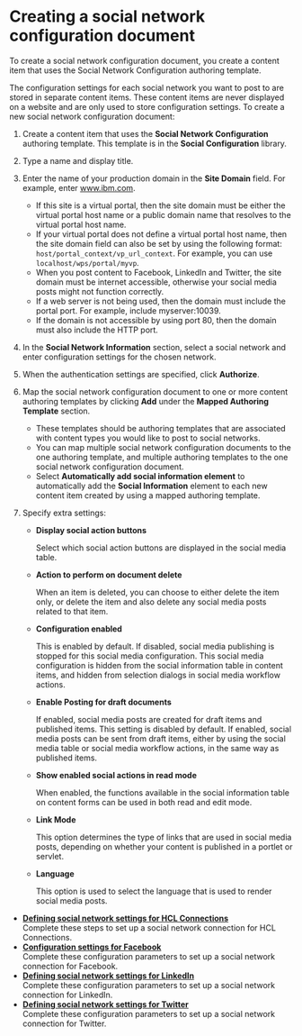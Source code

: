 # Creating a social network configuration document

To create a social network configuration document, you create a content item that uses the Social Network Configuration authoring template.

The configuration settings for each social network you want to post to are stored in separate content items. These content items are never displayed on a website and are only used to store configuration settings. To create a new social network configuration document:

1.  Create a content item that uses the **Social Network Configuration** authoring template. This template is in the **Social Configuration** library.

2.  Type a name and display title.

3.  Enter the name of your production domain in the **Site Domain** field. For example, enter www.ibm.com.

    -   If this site is a virtual portal, then the site domain must be either the virtual portal host name or a public domain name that resolves to the virtual portal host name.
    -   If your virtual portal does not define a virtual portal host name, then the site domain field can also be set by using the following format: `host/portal_context/vp_url_context`. For example, you can use `localhost/wps/portal/myvp`.
    -   When you post content to Facebook, LinkedIn and Twitter, the site domain must be internet accessible, otherwise your social media posts might not function correctly.
    -   If a web server is not being used, then the domain must include the portal port. For example, include myserver:10039.
    -   If the domain is not accessible by using port 80, then the domain must also include the HTTP port.
4.  In the **Social Network Information** section, select a social network and enter configuration settings for the chosen network.

5.  When the authentication settings are specified, click **Authorize**.

6.  Map the social network configuration document to one or more content authoring templates by clicking **Add** under the **Mapped Authoring Template** section.

    -   These templates should be authoring templates that are associated with content types you would like to post to social networks.
    -   You can map multiple social network configuration documents to the one authoring template, and multiple authoring templates to the one social network configuration document.
    -   Select **Automatically add social information element** to automatically add the **Social Information** element to each new content item created by using a mapped authoring template.
7.  Specify extra settings:

    -   **Display social action buttons**

        Select which social action buttons are displayed in the social media table.

    -   **Action to perform on document delete**

        When an item is deleted, you can choose to either delete the item only, or delete the item and also delete any social media posts related to that item.

    -   **Configuration enabled**

        This is enabled by default. If disabled, social media publishing is stopped for this social media configuration. This social media configuration is hidden from the social information table in content items, and hidden from selection dialogs in social media workflow actions.

    -   **Enable Posting for draft documents**

        If enabled, social media posts are created for draft items and published items. This setting is disabled by default. If enabled, social media posts can be sent from draft items, either by using the social media table or social media workflow actions, in the same way as published items.

    -   **Show enabled social actions in read mode**

        When enabled, the functions available in the social information table on content forms can be used in both read and edit mode.

    -   **Link Mode**

        This option determines the type of links that are used in social media posts, depending on whether your content is published in a portlet or servlet.

    -   **Language**

        This option is used to select the language that is used to render social media posts.


-   **[Defining social network settings for HCL Connections](../wcm/wcm_sm_config_doc_connections.md)**  
Complete these steps to set up a social network connection for HCL Connections.
-   **[Configuration settings for Facebook](../wcm/wcm_sm_config_doc_fb.md)**  
Complete these configuration parameters to set up a social network connection for Facebook.
-   **[Defining social network settings for LinkedIn](../wcm/wcm_sm_config_doc_li.md)**  
Complete these configuration parameters to set up a social network connection for LinkedIn.
-   **[Defining social network settings for Twitter](../wcm/wcm_sm_config_doc_twitter.md)**  
Complete these configuration parameters to set up a social network connection for Twitter.


